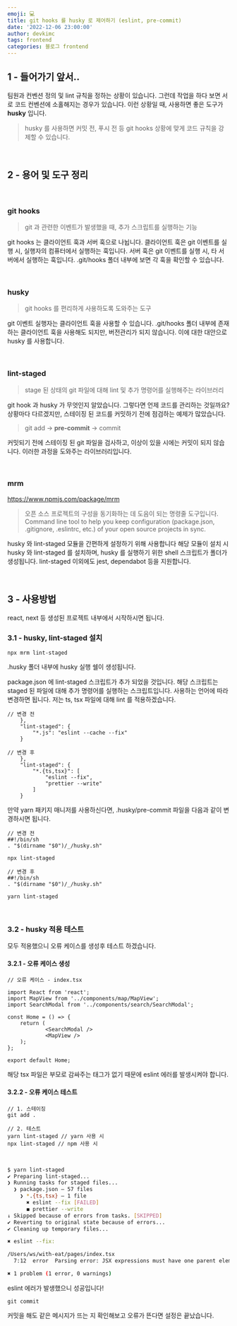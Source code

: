```yaml
---
emoji: 💻
title: git hooks 를 husky 로 제어하기 (eslint, pre-commit)
date: '2022-12-06 23:00:00'
author: devkimc
tags: frontend
categories: 블로그 frontend
---
```


## 1 - 들어가기 앞서..

팀원과 컨벤션 정의 및 lint 규칙을 정하는 상황이 있습니다.
그런데 작업을 하다 보면 서로 코드 컨벤션에 소홀해지는 경우가 있습니다.
이런 상황일 때, 사용하면 좋은 도구가 **husky** 입니다.

> husky 를 사용하면 커밋 전, 푸시 전 등 git hooks 상황에 맞게 코드 규칙을 강제할 수 있습니다.

<br />

## 2 - 용어 및 도구 정리

<br />

### git hooks

> git 과 관련한 이벤트가 발생했을 때, 추가 스크립트를 실행하는 기능

git hooks 는 클라이언트 훅과 서버 훅으로 나뉩니다.
클라이언트 훅은 git 이벤트를 실행 시, 실행자의 컴퓨터에서 실행하는 훅입니다.
서버 훅은 git 이벤트를 실행 시, 타 서버에서 실행하는 훅입니다.
.git/hooks 폴더 내부에 보면 각 훅을 확인할 수 있습니다.

<br />

### husky

> git hooks 를 편리하게 사용하도록 도와주는 도구

git 이벤트 실행자는 클라이언트 훅을 사용할 수 있습니다.
.git/hooks 폴더 내부에 존재하는 클라이언트 훅을 사용해도 되지만, 버전관리가 되지 않습니다.
이에 대한 대안으로 husky 를 사용합니다.

<br />

### lint-staged

> stage 된 상태의 git 파일에 대해 lint 및 추가 명령어를 실행해주는 라이브러리

git hook 과 husky 가 무엇인지 알았습니다. 그렇다면 언제 코드를 관리하는 것일까요?
상황마다 다르겠지만, 스테이징 된 코드를 커밋하기 전에 점검하는 예제가 많았습니다.

> git add -> **pre-commit** -> commit

커밋되기 전에 스테이징 된 git 파일을 검사하고, 이상이 있을 시에는 커밋이 되지 않습니다.
이러한 과정을 도와주는 라이브러리입니다.

<br />

### mrm

https://www.npmjs.com/package/mrm

> 오픈 소스 프로젝트의 구성을 동기화하는 데 도음이 되는 명령줄 도구입니다. <br />
> Command line tool to help you keep configuration (package.json, .gitignore, .eslintrc, etc.) of your open source projects in sync.

husky 와 lint-staged 모듈을 간편하게 설정하기 위해 사용합니다
해당 모듈이 설치 시 husky 와 lint-staged 를 설치하며, husky 를 실행하기 위한 shell 스크립트가 폴더가 생성됩니다.
lint-staged 이외에도 jest, dependabot 등을 지원합니다.

<br />

## 3 - 사용방법

react, next 등 생성된 프로젝트 내부에서 시작하시면 됩니다.

### 3.1 - husky, lint-staged 설치

```
npx mrm lint-staged
```

.husky 폴더 내부에 husky 실행 쉘이 생성됩니다.
<br />

package.json 에 lint-staged 스크립트가 추가 되었을 것입니다.
해당 스크립트는 staged 된 파일에 대해 추가 명령어를 실행하는 스크립트입니다.
사용하는 언어에 따라 변경하면 됩니다.
저는 ts, tsx 파일에 대해 lint 를 적용하겠습니다.

```
// 변경 전
    },
    "lint-staged": {
        "*.js": "eslint --cache --fix"
    }

// 변경 후
    },
    "lint-staged": {
        "*.{ts,tsx}": [
            "eslint --fix",
            "prettier --write"
        ]
    }
```

만약 yarn 패키지 매니저를 사용하신다면,
.husky/pre-commit 파일을 다음과 같이 변경하시면 됩니다.

```
// 변경 전
##!/bin/sh
. "$(dirname "$0")/_/husky.sh"

npx lint-staged

// 변경 후
##!/bin/sh
. "$(dirname "$0")/_/husky.sh"

yarn lint-staged
```

<br />

### 3.2 - husky 적용 테스트

모두 적용했으니 오류 케이스를 생성후 테스트 하겠습니다.

#### 3.2.1 - 오류 케이스 생성

```
// 오류 케이스 - index.tsx

import React from 'react';
import MapView from '../components/map/MapView';
import SearchModal from '../components/search/SearchModal';

const Home = () => {
    return (
            <SearchModal />
            <MapView />
    );
};

export default Home;
```

해당 tsx 파일은 부모로 감싸주는 태그가 없기 때문에 eslint 에러를 발생시켜야 합니다.

#### 3.2.2 - 오류 케이스 테스트

```
// 1. 스테이징
git add .

// 2. 테스트
yarn lint-staged // yarn 사용 시
npx lint-staged // npm 사용 시
```

<br />

```bash
$ yarn lint-staged
✔ Preparing lint-staged...
❯ Running tasks for staged files...
  ❯ package.json — 57 files
    ❯ *.{ts,tsx} — 1 file
      ✖ eslint --fix [FAILED]
      ◼ prettier --write
↓ Skipped because of errors from tasks. [SKIPPED]
✔ Reverting to original state because of errors...
✔ Cleaning up temporary files...

✖ eslint --fix:

/Users/ws/with-eat/pages/index.tsx
  7:12  error  Parsing error: JSX expressions must have one parent element

✖ 1 problem (1 error, 0 warnings)
```

eslint 에러가 발생했으니 성공입니다!

```
git commit
```

커밋을 해도 같은 메시지가 뜨는 지 확인해보고 오류가 뜬다면 설정은 끝났습니다.

```toc

```
